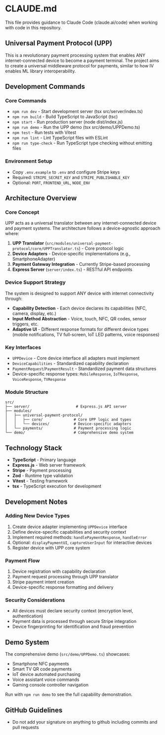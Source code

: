 # CLAUDE.md

This file provides guidance to Claude Code (claude.ai/code) when working with code in this repository.

## Universal Payment Protocol (UPP)

This is a revolutionary payment processing system that enables ANY internet-connected device to become a payment terminal. The project aims to create a universal middleware protocol for payments, similar to how IV enables ML library interoperability.

## Development Commands

### Core Commands
- `npm run dev` - Start development server (tsx src/server/index.ts)
- `npm run build` - Build TypeScript to JavaScript (tsc)
- `npm start` - Run production server (node dist/index.js)
- `npm run demo` - Run the UPP demo (tsx src/demo/UPPDemo.ts)
- `npm test` - Run tests with Vitest
- `npm run lint` - Lint TypeScript files with ESLint
- `npm run type-check` - Run TypeScript type checking without emitting files

### Environment Setup
- Copy `.env.example` to `.env` and configure Stripe keys
- Required: `STRIPE_SECRET_KEY` and `STRIPE_PUBLISHABLE_KEY`
- Optional: `PORT`, `FRONTEND_URL`, `NODE_ENV`

## Architecture Overview

### Core Concept
UPP acts as a universal translator between any internet-connected device and payment systems. The architecture follows a device-agnostic approach where:

1. **UPP Translator** (`src/modules/universal-payment-protocol/core/UPPTranslator.ts`) - Core protocol logic
2. **Device Adapters** - Device-specific implementations (e.g., SmartphoneAdapter)
3. **Payment Gateway Integration** - Currently Stripe-based processing
4. **Express Server** (`server/index.ts`) - RESTful API endpoints

### Device Support Strategy
The system is designed to support ANY device with internet connectivity through:
- **Capability Detection** - Each device declares its capabilities (NFC, camera, display, etc.)
- **Input Method Abstraction** - Voice, touch, NFC, QR codes, sensor triggers, etc.
- **Adaptive UI** - Different response formats for different device types (mobile notifications, TV full-screen, IoT LED patterns, voice responses)

### Key Interfaces
- `UPPDevice` - Core device interface all adapters must implement
- `DeviceCapabilities` - Standardized capability declaration
- `PaymentRequest`/`PaymentResult` - Standardized payment data structures
- Device-specific response types: `MobileResponse`, `IoTResponse`, `VoiceResponse`, `TVResponse`

### Module Structure
```
src/
├── server/                     # Express.js API server
├── modules/
│   ├── universal-payment-protocol/
│   │   ├── core/              # Core UPP logic and types
│   │   └── devices/           # Device-specific adapters
│   └── payments/              # Payment processing logic
└── demo/                      # Comprehensive demo system
```

## Technology Stack
- **TypeScript** - Primary language
- **Express.js** - Web server framework
- **Stripe** - Payment processing
- **Zod** - Runtime type validation
- **Vitest** - Testing framework
- **tsx** - TypeScript execution for development

## Development Notes

### Adding New Device Types
1. Create device adapter implementing `UPPDevice` interface
2. Define device-specific capabilities and security context
3. Implement required methods: `handlePaymentResponse`, `handleError`
4. Optional: `displayPaymentUI`, `captureUserInput` for interactive devices
5. Register device with UPP core system

### Payment Flow
1. Device registration with capability declaration
2. Payment request processing through UPP translator
3. Stripe payment intent creation
4. Device-specific response formatting and delivery

### Security Considerations
- All devices must declare security context (encryption level, authentication)
- Payment data is processed through secure Stripe integration
- Device fingerprinting for identification and fraud prevention

## Demo System
The comprehensive demo (`src/demo/UPPDemo.ts`) showcases:
- Smartphone NFC payments
- Smart TV QR code payments  
- IoT device automated purchasing
- Voice assistant voice commands
- Gaming console controller navigation

Run with `npm run demo` to see the full capability demonstration.

## GitHub Guidelines
- Do not add your signature on anything to github including commits and pull requests